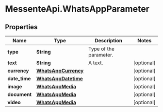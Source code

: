 # MessenteApi.WhatsAppParameter

## Properties

Name | Type | Description | Notes
------------ | ------------- | ------------- | -------------
**type** | **String** | Type of the parameter. | 
**text** | **String** | A text. | [optional] 
**currency** | [**WhatsAppCurrency**](WhatsAppCurrency.md) |  | [optional] 
**date_time** | [**WhatsAppDatetime**](WhatsAppDatetime.md) |  | [optional] 
**image** | [**WhatsAppMedia**](WhatsAppMedia.md) |  | [optional] 
**document** | [**WhatsAppMedia**](WhatsAppMedia.md) |  | [optional] 
**video** | [**WhatsAppMedia**](WhatsAppMedia.md) |  | [optional] 


